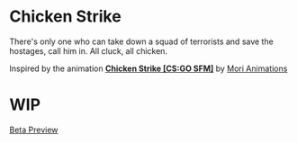 # Chicken Strike
There's only one who can take down a squad of terrorists and save the hostages, call him in. All cluck, all chicken.

Inspired by the animation [**Chicken Strike [CS:GO SFM]**](https://www.youtube.com/watch?v=8kOOlC058ls) by [Mori Animations](https://www.youtube.com/channel/UCHA8dQhAxZ7o8KMy0pNhGtQ)


# WIP

[Beta Preview](https://www.youtube.com/watch?v=6kbxS_Vtml0&feature=youtu.be)
